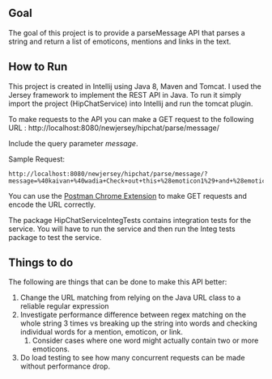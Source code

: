 ## Goal

The goal of this project is to provide a parseMessage API that parses a string and return a list of emoticons, mentions and links in the text.

## How to Run

This project is created in Intellij using Java 8, Maven and Tomcat.
I used the Jersey framework to implement the REST API in Java.
To run it simply import the project (HipChatService) into Intellij and run the tomcat plugin.

To make requests to the API you can make a GET request to the following URL :
http://localhost:8080/newjersey/hipchat/parse/message/

Include the query parameter *message*.

Sample Request:
```
http://localhost:8080/newjersey/hipchat/parse/message/?message=%40kaivan+%40wadia+Check+out+this+%28emoticon1%29+and+%28emoticon2%29+..+You+can+create+similar+ones+according+to+https%3A%2F%2Fwww.hipchat.com%2Femoticons+Check+out+another+link+here+https%3A%2F%2Fwww.google.com
```

You can use the [Postman Chrome Extension](https://chrome.google.com/webstore/detail/postman/fhbjgbiflinjbdggehcddcbncdddomop?hl=en) to make GET requests and encode the URL correctly.

The package HipChatServiceIntegTests contains integration tests for the service. You will have to run the service and then run the Integ tests package to test the service.

## Things to do

The following are things that can be done to make this API better:

1. Change the URL matching from relying on the Java URL class to a reliable regular expression
2. Investigate performance difference between regex matching on the whole string 3 times vs breaking up the string into words and checking individual words for a mention, emoticon, or link.
    1. Consider cases where one word might actually contain two or more emoticons.
3. Do load testing to see how many concurrent requests can be made without performance drop.
